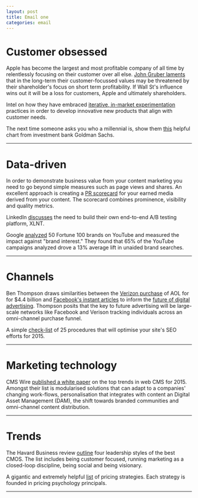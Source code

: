```yaml
---
layout: post
title: Email one
categories: email
---
```


# Customer obsessed

Apple has become the largest and most profitable company of all time by relentlessly focusing on their customer over all else. [John Gruber laments][apple_cf] that in the long-term their customer-focussed values may be threatened by their shareholder's focus on short term profitability. If Wall St's influence wins out it will be a loss for customers, Apple and ultimately shareholders.

Intel on how they have embraced [iterative, in-market experimentation][intel_mvp] practices in order to develop innovative new products that align with customer needs.

The next time someone asks you who a millennial is, show them [this][gs] helpful chart from investment bank Goldman Sachs.

[gs]:(http://www.businessinsider.com.au/goldman-sachs-defines-millennials-2015-5)
[apple_cf]:(http://daringfireball.net/2015/05/apples_customer_first_strategy/?utm_source=heuro.net&utm_medium=email)
[intel_mvp]:(http://blogs.intel.com/new-business/2015/03/09/power-validated-learning-pt1/?utm_source=heuro.net&utm_medium=email)

***

# Data-driven

In order to demonstrate business value from your content marketing you need to go beyond simple measures such as page views and shares. An excellent approach is creating a [PR scorecard][pr-scorecard] for your earned media derived from your content. The scorecard combines prominence, visibility and quality metrics.

LinkedIn [discusses][linkedin] the need to build their own end-to-end A/B testing platform, XLNT.

Google [analyzed][youtube] 50 Fortune 100 brands on YouTube and measured the impact against "brand interest." They found that 65% of the YouTube campaigns analyzed drove a 13% average lift in unaided brand searches.

[youtube]:(https://www.thinkwithgoogle.com/articles/youtube-insights-stats-data-trends-vol10.html/?utm_source=heuro.net&utm_medium=email)
[linkedin]:(https://engineering.linkedin.com/ab-testing/xlnt-platform-driving-ab-testing-linkedin/?utm_source=heuro.net&utm_medium=email)
[pr-scorecard]:(http://contently.com/strategist/2015/05/08/how-to-create-a-pr-scorecard-for-your-earned-media-and-content-marketing/?utm_source=heuro.net&utm_medium=email)

***

# Channels

Ben Thompson draws similarities between the [Verizon purchase][verizon-aol] of AOL for for $4.4 billion and [Facebook's instant articles][fb-articles] to inform the [future of digital advertising][future-ads]. Thompson posits that the key to future advertising will be large-scale networks like Facebook and Verison tracking individuals across an omni-channel purchase funnel.

A simple [check-list][seo-checklist] of 25 procedures that will optimise your site's SEO efforts for 2015.

[future-ads]:(https://stratechery.com/2015/verizon-aol-facebook-instant-articles-and-the-future-of-digital-advertising/?utm_source=heuro.net&utm_medium=email)
[fb-articles]:(http://media.fb.com/2015/05/12/instantarticles/?utm_source=heuro.net&utm_medium=email)
[verizon-aol]:(http://www.verizon.com/about/news/verizon-acquire-aol/?utm_source=heuro.net&utm_medium=email)
[seo-checklist]:(http://onlinemarketinginct.com/2015/05/09/seo-checklist-2015/?utm_source=heuro.net&utm_medium=email)

***

# Marketing technology

CMS Wire [published a white paper][cms-trends] on the top trends in web CMS for 2015. Amongst their list is modularised solutions that can adapt to a companies' changing work-flows, personalisation that integrates with content an Digital Asset Management (DAM), the shift towards branded communities and omni-channel content distribution.

[cms-trends]:(http://www-cmswire.simplermedia.com/rs/simplermediagroup/images/DNN-White-Paper-Top-Trends-in-Web-CMS-for-2015.pdf/?utm_source=heuro.net&utm_medium=email)
[salesforce]:(http://www.forbes.com/sites/alexkonrad/2014/08/20/marc-benioffs-innovation-secret/?utm_source=heuro.net&utm_medium=email)

***

# Trends

The Havard Business review [outline][hbr] four leadership styles of the best CMOS. The list includes being customer focused, running marketing as a closed-loop discipline, being social and being visionary.

A gigantic and extremely helpful [list][pricing] of pricing strategies. Each strategy is founded in pricing psychology principals.

[pricing]:(http://www.nickkolenda.com/psychological-pricing-strategies/?utm_source=heuro.net&utm_medium=email)

[hbr]:(https://hbr.org/2015/05/the-best-cmos-combine-4-leadership-styles/?utm_source=heuro.net&utm_medium=email)

***